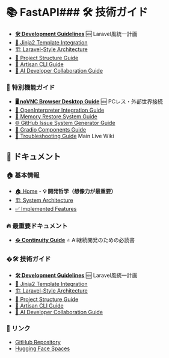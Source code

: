 # 📚 FastAPI### 🛠️ 技術ガイド
- **[🛠️ Development Guidelines](Development-Guidelines)** 🆕 Laravel風統一計画
- [🎨 Jinja2 Template Integration](Jinja2-Template-Integration)
- [🏗️ Laravel-Style Architecture](Laravel-Style-Architecture)
- [📁 Project Structure Guide](Project-Structure-Guide)
- [🎨 Artisan CLI Guide](Artisan-CLI-Guide)
- [🤖 AI Developer Collaboration Guide](AI-Developer-Collaboration-Guide)

### 🔧 特別機能ガイド
- **[🖥️ noVNC Browser Desktop Guide](NoVNC-Browser-Desktop-Guide)** 🆕 PCレス・外部世界接続
- [🤖 OpenInterpreter Integration Guide](OpenInterpreter-Integration-Guide)
- [🧠 Memory Restore System Guide](Memory-Restore-System-Guide)
- [🌐 GitHub Issue System Generator Guide](GitHub-Issue-System-Generator-Guide)
- [🎨 Gradio Components Guide](Gradio-Components-Guide)
- [🔧 Troubleshooting Guide](Troubleshooting-Guide) Main Live Wiki

## 📖 ドキュメント

### 🏠 基本情報
- [🏠 Home](Home) - **💡 開発哲学（想像力が最重要）**
- [🏗️ System Architecture](System-Architecture)
- [✅ Implemented Features](Implemented-Features)

### 🔥 最重要ドキュメント  
- **[� Continuity Guide](Continuity-Guide)** ⭐ AI継続開発のための必読書

### �🛠️ 技術ガイド
- **[🛠️ Development Guidelines](Development-Guidelines)** 🆕 Laravel風統一計画
- [🎨 Jinja2 Template Integration](Jinja2-Template-Integration)
- [🏗️ Laravel-Style Architecture](Laravel-Style-Architecture)
- [📁 Project Structure Guide](Project-Structure-Guide)
- [🎨 Artisan CLI Guide](Artisan-CLI-Guide)
- [🤖 AI Developer Collaboration Guide](AI-Developer-Collaboration-Guide)

### 🔗 リンク
- [GitHub Repository](https://github.com/miyataken999/fastapi_django_main_live)
- [Hugging Face Spaces](https://huggingface.co/spaces/kenken999/fastapi_django_main_live)